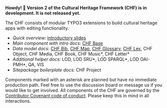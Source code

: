 **Howdy! 👋 Version 2 of the Cultural Heritage Framework (CHF) is in development. It is not released yet.**

The CHF consists of modular TYPO3 extensions to build cultural heritage apps with editing functionality.

- *Quick overview:* [introductory slides](https://github.com/digicademy-chf/admin/blob/main/IntroductorySlides.pdf)
- *Main component with intro docs:* [CHF Base](#)
- *Data model docs:* [CHF Bib](#), [CHF Map](#), [CHF Glossary](#), [CHF Lex](#), CHF Object, CHF Media, CHF Book, CHF Music*, CHF Letter*
- *Additional helper docs:* LOD, LOD SRU*, LOD SPARQL*, LOD OAI-PMH*, QA, VIS
- *Sitepackage boilerplate docs:* CHF Project

Components marked with an asterisk are planned but have no immediate production path. Feel free to use the discussion board or message us if you would like to get involved. All components of the CHF are governed by the [Contributor Covenant code of conduct](https://github.com/digicademy-chf/.github/blob/main/CODE_OF_CONDUCT.md). Please keep this in mind in all interactions.
